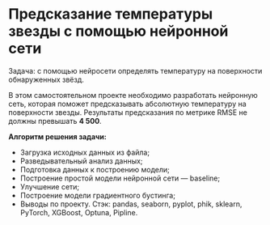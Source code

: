 # Предсказание температуры звезды с помощью нейронной сети

Задача: с помощью нейросети определять температуру на поверхности обнаруженных звёзд. 

В этом самостоятельном проекте необходимо разработать нейронную сеть, которая поможет предсказывать абсолютную температуру на поверхности звезды. Результаты предсказания по метрике RMSE не должны превышать **4 500**.

**Алгоритм решения задачи:**

- Загрузка исходных данных из файла;
- Разведывательный анализ данных;
- Подготовка данных к построению модели;
- Построение простой модели нейронной сети — baseline;
- Улучшение сети;
- Построение модели градиентного бустинга;
- Выводы по проекту.
Стэк: pandas, seaborn, pyplot, phik, sklearn, PyTorch, XGBoost, Optuna, Pipline.
